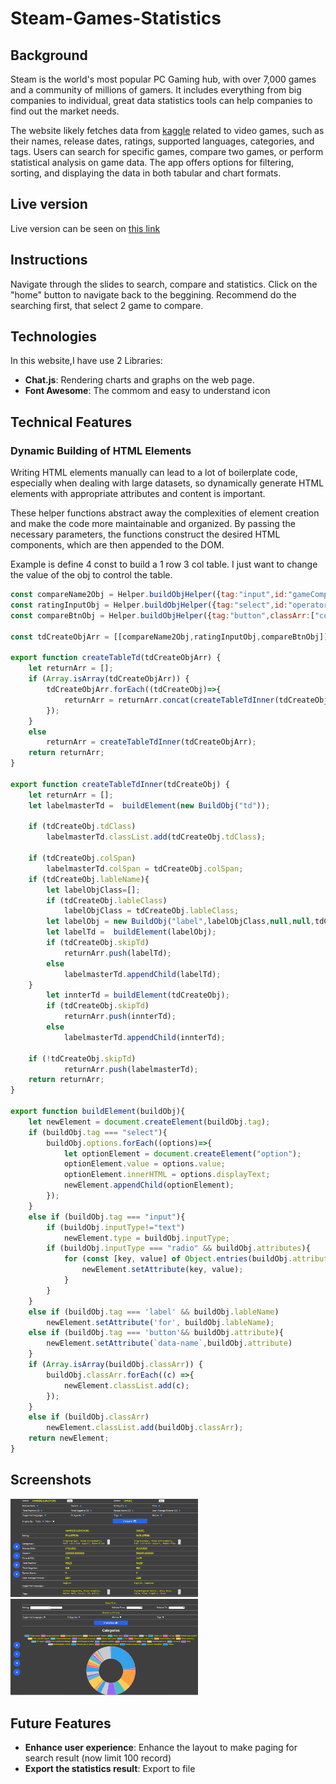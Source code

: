 # Steam-Games-Statistics
## Background 
Steam is the world's most popular PC Gaming hub, with over 7,000 games and a community of millions of gamers. It includes everything from big companies to individual, great data statistics tools can help companies to find out the market needs.

The website likely fetches data from <a href='https://www.kaggle.com/datasets/mikekzan/steam-games-dlcs?select=steam.csv'>kaggle</a> related to video games, such as their names, release dates, ratings, supported languages, categories, and tags. Users can search for specific games, compare two games, or perform statistical analysis on game data. The app offers options for filtering, sorting, and displaying the data in both tabular and chart formats.
## Live version 
Live version can be seen on <a href='https://dominicchandmc.github.io/Steam-Games-Statistics/'>this link</a>
<h2>Instructions</h2>
Navigate through the slides to search, compare and statistics. Click on the "home" button to navigate back to the beggining.
Recommend do the searching first, that select 2 game to compare.

## Technologies
In this website,I have use 2 Libraries:

- **Chat.js**: Rendering charts and graphs on the web page.
- **Font Awesome**: The commom and easy to understand icon

## Technical Features 
### Dynamic Building of HTML Elements

Writing HTML elements manually can lead to a lot of boilerplate code, especially when dealing with large datasets, so dynamically generate HTML elements with appropriate attributes and content is important.

These helper functions abstract away the complexities of element creation and make the code more maintainable and organized. By passing the necessary parameters, the functions construct the desired HTML components, which are then appended to the DOM.

Example is define 4 const to build a 1 row 3 col table. I just want to change the value of the obj to control the table.

```JavaScript
const compareName2Obj = Helper.buildObjHelper({tag:"input",id:"gameCompare2",inputType:"text",classArr:["CompareCol-300"],lableName:"Game 2:",readonly:"true",colSpan:2});
const ratingInputObj = Helper.buildObjHelper({tag:"select",id:"operator",options:operatorList});
const compareBtnObj = Helper.buildObjHelper({tag:"button",classArr:["compareCriteriaBtn"], id:"compareBtn",innerHTML:"Compare"});

const tdCreateObjArr = [[compareName2Obj,ratingInputObj,compareBtnObj]];

export function createTableTd(tdCreateObjArr) {
    let returnArr = [];
    if (Array.isArray(tdCreateObjArr)) {
        tdCreateObjArr.forEach((tdCreateObj)=>{
            returnArr = returnArr.concat(createTableTdInner(tdCreateObj));
        });
    }
    else
        returnArr = createTableTdInner(tdCreateObjArr);
    return returnArr;
}

export function createTableTdInner(tdCreateObj) {
    let returnArr = [];
    let labelmasterTd =  buildElement(new BuildObj("td"));

    if (tdCreateObj.tdClass)
        labelmasterTd.classList.add(tdCreateObj.tdClass);

    if (tdCreateObj.colSpan)
        labelmasterTd.colSpan = tdCreateObj.colSpan;
    if (tdCreateObj.lableName){
        let labelObjClass=[];
        if (tdCreateObj.lableClass)
            labelObjClass = tdCreateObj.lableClass;
        let labelObj = new BuildObj("label",labelObjClass,null,null,tdCreateObj.lableName,tdCreateObj.id);
        let labelTd =  buildElement(labelObj);
        if (tdCreateObj.skipTd)
            returnArr.push(labelTd);
        else
            labelmasterTd.appendChild(labelTd);
    }  
        let innterTd = buildElement(tdCreateObj);
        if (tdCreateObj.skipTd)
            returnArr.push(innterTd);
        else
            labelmasterTd.appendChild(innterTd);

    if (!tdCreateObj.skipTd)
            returnArr.push(labelmasterTd);
    return returnArr;
}

export function buildElement(buildObj){
    let newElement = document.createElement(buildObj.tag);
    if (buildObj.tag === "select"){
        buildObj.options.forEach((options)=>{
            let optionElement = document.createElement("option");
            optionElement.value = options.value;
            optionElement.innerHTML = options.displayText;
            newElement.appendChild(optionElement);
        });
    }
    else if (buildObj.tag === "input"){
        if (buildObj.inputType!="text")
            newElement.type = buildObj.inputType;
        if (buildObj.inputType === "radio" && buildObj.attributes){
            for (const [key, value] of Object.entries(buildObj.attributes)) {
                newElement.setAttribute(key, value);
            }    
        }
    }
    else if (buildObj.tag === 'label' && buildObj.lableName) 
        newElement.setAttribute('for', buildObj.lableName);
    else if (buildObj.tag === 'button'&& buildObj.attribute){
        newElement.setAttribute(`data-name`,buildObj.attribute) 
    }
    if (Array.isArray(buildObj.classArr)) {
        buildObj.classArr.forEach((c) =>{
            newElement.classList.add(c);
        });
    }
    else if (buildObj.classArr)
        newElement.classList.add(buildObj.classArr);
    return newElement;
}
```


## Screenshots
<img
  src="/assets/Screenshot1.png"
  title="Screenshot1"
  style="display: inline-block; margin: 0 auto; max-width: 300px">
<img
  src="/assets/Screenshot2.png"
  title="Screenshot2"
  style="display: inline-block; margin: 0 auto; max-width: 300px">
## Future  Features
-  **Enhance user experience**:  Enhance the layout to make paging for search result (now limit 100 record)
-  **Export the statistics result**:  Export to file
